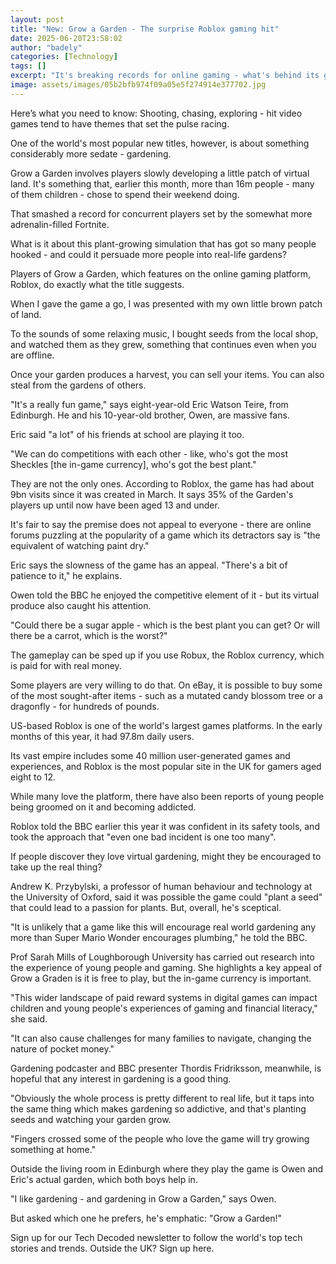 ```yaml
---
layout: post
title: "New: Grow a Garden - The surprise Roblox gaming hit"
date: 2025-06-20T23:58:02
author: "badely"
categories: [Technology]
tags: []
excerpt: "It's breaking records for online gaming - what's behind its growing appeal?"
image: assets/images/05b2bfb974f09a05e5f274914e377702.jpg
---
```


Here’s what you need to know: Shooting, chasing, exploring - hit video games tend to have themes that set the pulse racing.

One of the world's most popular new titles, however, is about something considerably more sedate - gardening.

Grow a Garden involves players slowly developing a little patch of virtual land. It's something that, earlier this month, more than 16m people - many of them children - chose to spend their weekend doing.

That smashed a record for concurrent players set by the somewhat more adrenalin-filled Fortnite.

What is it about this plant-growing simulation that has got so many people hooked - and could it persuade more people into real-life gardens?

Players of Grow a Garden, which features on the online gaming platform, Roblox, do exactly what the title suggests.

When I gave the game a go, I was presented with my own little brown patch of land. 

To the sounds of some relaxing music, I bought seeds from the local shop, and watched them as they grew, something that continues even when you are offline. 

Once your garden produces a harvest, you can sell your items. You can also steal from the gardens of others. 

"It's a really fun game," says eight-year-old Eric Watson Teire, from Edinburgh. He and his 10-year-old brother, Owen, are massive fans.

Eric said "a lot" of his friends at school are playing it too. 

"We can do competitions with each other - like, who's got the most Sheckles [the in-game currency], who's got the best plant."

They are not the only ones. According to Roblox, the game has had about 9bn visits since it was created in March. It says 35% of the Garden's players up until now have been aged 13 and under.

It's fair to say the premise does not appeal to everyone - there are online forums puzzling at the popularity of a game which its detractors say is "the equivalent of watching paint dry."

Eric says the slowness of the game has an appeal. "There's a bit of patience to it," he explains.

Owen told the BBC he enjoyed the competitive element of it - but its virtual produce also caught his attention. 

"Could there be a sugar apple - which is the best plant you can get? Or will there be a carrot, which is the worst?"

The gameplay can be sped up if you use Robux, the Roblox currency, which is paid for with real money.

Some players are very willing to do that. On eBay, it is possible to buy some of the most sought-after items - such as a mutated candy blossom tree or a dragonfly - for hundreds of pounds.

US-based Roblox is one of the world's largest games platforms. In the early months of this year, it had 97.8m daily users.

Its vast empire includes some 40 million user-generated games and experiences, and Roblox is the most popular site in the UK for gamers aged eight to 12. 

While many love the platform, there have also been reports of young people being groomed on it and becoming addicted.  

Roblox told the BBC earlier this year it was confident in its safety tools, and took the approach that "even one bad incident is one too many".

If people discover they love virtual gardening, might they be encouraged to take up the real thing? 

Andrew K. Przybylski, a professor of human behaviour and technology at the University of Oxford, said it was possible the game could "plant a seed" that could lead to a passion for plants. But, overall, he's sceptical.

"It is unlikely that a game like this will encourage real world gardening any more than Super Mario Wonder encourages plumbing," he told the BBC.

Prof Sarah Mills of Loughborough University has carried out research into the experience of young people and gaming. She highlights a key appeal of Grow a Graden is it is free to play, but the in-game currency is important.

"This wider landscape of paid reward systems in digital games can impact children and young people's experiences of gaming and financial literacy," she said.

"It can also cause challenges for many families to navigate, changing the nature of pocket money."

Gardening podcaster and BBC presenter Thordis Fridriksson, meanwhile, is hopeful that any interest in gardening is a good thing.

"Obviously the whole process is pretty different to real life, but it taps into the same thing which makes gardening so addictive, and that's planting seeds and watching your garden grow. 

"Fingers crossed some of the people who love the game will try growing something at home."

Outside the living room in Edinburgh where they play the game is Owen and Eric's actual garden, which both boys help in. 

"I like gardening - and gardening in Grow a Garden," says Owen.

But asked which one he prefers, he's emphatic: "Grow a Garden!"

Sign up for our Tech Decoded newsletter to follow the world's top tech stories and trends. Outside the UK? Sign up here.

